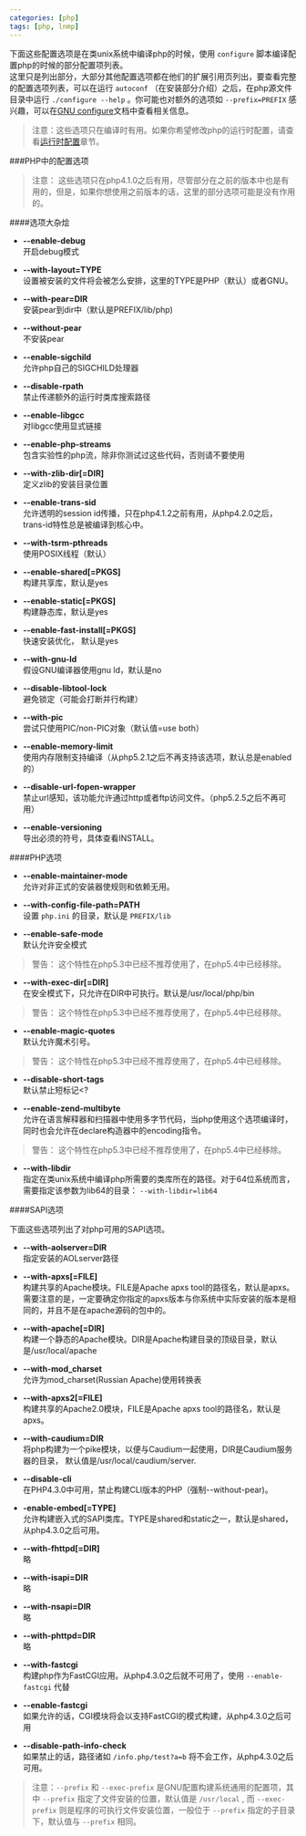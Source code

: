 ```yaml
---
categories: [php]
tags: [php, lnmp]
---
```


下面这些配置选项是在类unix系统中编译php的时候，使用 `configure` 脚本编译配置php的时候的部分配置项列表。   
这里只是列出部分，大部分其他配置选项都在他们的扩展引用页列出，要查看完整的配置选项列表，可以在运行 `autoconf` （在安装部分介绍）之后，在php源文件目录中运行 `./configure --help` 。你可能也对额外的选项如 `--prefix=PREFIX` 感兴趣，可以在[GNU configure](http://www.airs.com/ian/configure/)文档中查看相关信息。   

> 注意：这些选项只在编译时有用。如果你希望修改php的运行时配置，请查看[运行时配置](#)章节。   

###PHP中的配置选项

> 注意： 这些选项只在php4.1.0之后有用，尽管部分在之前的版本中也是有用的，但是，如果你想使用之前版本的话，这里的部分选项可能是没有作用的。

####选项大杂烩

* **--enable-debug**   
开启debug模式

* **--with-layout=TYPE**   
设置被安装的文件将会被怎么安排，这里的TYPE是PHP（默认）或者GNU。

* **--with-pear=DIR**   
安装pear到dir中（默认是PREFIX/lib/php)

* **--without-pear**   
不安装pear

* **--enable-sigchild**   
允许php自己的SIGCHILD处理器

* **--disable-rpath**   
禁止传递额外的运行时类库搜索路径

* **--enable-libgcc**   
对libgcc使用显式链接

* **--enable-php-streams**   
包含实验性的php流，除非你测试过这些代码，否则请不要使用

* **--with-zlib-dir[=DIR]**   
定义zlib的安装目录位置

* **--enable-trans-sid**   
允许透明的session id传播，只在php4.1.2之前有用，从php4.2.0之后，trans-id特性总是被编译到核心中。

* **--with-tsrm-pthreads**   
使用POSIX线程（默认）

* **--enable-shared[=PKGS]**   
构建共享库，默认是yes

* **--enable-static[=PKGS]**   
构建静态库，默认是yes

* **--enable-fast-install[=PKGS]**   
快速安装优化， 默认是yes

* **--with-gnu-ld**   
假设GNU编译器使用gnu ld，默认是no

* **--disable-libtool-lock**   
避免锁定（可能会打断并行构建）

* **--with-pic**   
尝试只使用PIC/non-PIC对象（默认值=use both）

* **--enable-memory-limit**   
使用内存限制支持编译（从php5.2.1之后不再支持该选项，默认总是enabled的）

* **--disable-url-fopen-wrapper**   
禁止url感知，该功能允许通过http或者ftp访问文件。（php5.2.5之后不再可用）

* **--enable-versioning**   
导出必须的符号，具体查看INSTALL。

####PHP选项

* **--enable-maintainer-mode**   
允许对非正式的安装器使规则和依赖无用。

* **--with-config-file-path=PATH**   
设置 `php.ini` 的目录，默认是 `PREFIX/lib`

* **--enable-safe-mode**   
默认允许安全模式

> 警告： 这个特性在php5.3中已经不推荐使用了，在php5.4中已经移除。   

* **--with-exec-dir[=DIR]**   
在安全模式下，只允许在DIR中可执行。默认是/usr/local/php/bin

> 警告： 这个特性在php5.3中已经不推荐使用了，在php5.4中已经移除。   

* **--enable-magic-quotes**   
默认允许魔术引号。

> 警告： 这个特性在php5.3中已经不推荐使用了，在php5.4中已经移除。   

* **--disable-short-tags**   
默认禁止短标记<?

* **--enable-zend-multibyte**   
允许在语言解释器和扫描器中使用多字节代码，当php使用这个选项编译时，同时也会允许在declare构造器中的encoding指令。

> 警告： 这个特性在php5.3中已经不推荐使用了，在php5.4中已经移除。   

* **--with-libdir**   
指定在类unix系统中编译php所需要的类库所在的路径。对于64位系统而言，需要指定该参数为lib64的目录： `--with-libdir=lib64`

####SAPI选项

下面这些选项列出了对php可用的SAPI选项。   

* **--with-aolserver=DIR**   
指定安装的AOLserver路径   

* **--with-apxs[=FILE]**   
构建共享的Apache模块。FILE是Apache apxs tool的路径名，默认是apxs。需要注意的是，一定要确定你指定的apxs版本与你系统中实际安装的版本是相同的，并且不是在apache源码的包中的。   

* **--with-apache[=DIR]**   
构建一个静态的Apache模块。DIR是Apache构建目录的顶级目录，默认是/usr/local/apache   

* **--with-mod_charset**   
允许为mod_charset(Russian Apache)使用转换表   

* **--with-apxs2[=FILE]**   
构建共享的Apache2.0模块，FILE是Apache apxs tool的路径名，默认是apxs。   

* **--with-caudium=DIR**   
将php构建为一个pike模块，以便与Caudium一起使用，DIR是Caudium服务器的目录， 默认值是/usr/local/caudium/server.

* **--disable-cli**   
在PHP4.3.0中可用，禁止构建CLI版本的PHP（强制--without-pear)。

* **-enable-embed[=TYPE]**   
允许构建嵌入式的SAPI类库。TYPE是shared和static之一，默认是shared，从php4.3.0之后可用。

* **--with-fhttpd[=DIR]**   
略

* **--with-isapi=DIR**   
略

* **--with-nsapi=DIR**   
略

* **--with-phttpd=DIR**   
略

* **--with-fastcgi**   
构建php作为FastCGI应用。从php4.3.0之后就不可用了，使用 `--enable-fastcgi` 代替

* **--enable-fastcgi**   
如果允许的话，CGI模块将会以支持FastCGI的模式构建，从php4.3.0之后可用

* **--disable-path-info-check**   
如果禁止的话，路径诸如 `/info.php/test?a=b` 将不会工作，从php4.3.0之后可用。

> 注意：`--prefix` 和 `--exec-prefix` 是GNU配置构建系统通用的配置项，其中 `--prefix` 指定了文件安装的位置，默认值是 `/usr/local` , 而 `--exec-prefix` 则是程序的可执行文件安装位置，一般位于 `--prefix` 指定的子目录下，默认值与 `--prefix` 相同。
